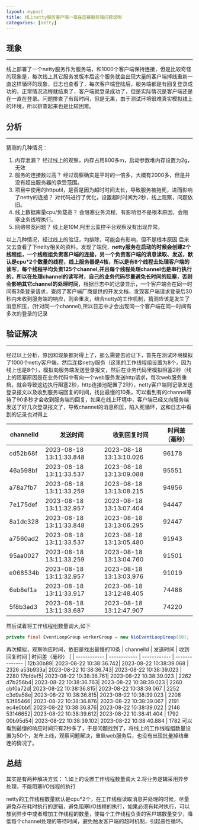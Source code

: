 ```yaml
---
layout: mypost
title: 线上netty服务客户端一直在连接服务端问题说明
categories: [netty]
---
```



## 现象
----------
线上部署了一个netty服务作为服务端，和1000个客户端保持连接，但是比较奇怪的现象是，每次线上其它服务发版本后这个服务就会出现大量的客户端掉线重新一直这样循环的现象，日志也查看了，每次客户端登陆后，服务端都是有回复登录成功的，正常情况流程就结束了，客户端就登录成功了，但是实际情况是客户端还是在一直在登录。问题排查了有段时间，但是无果，由于测试环境很难真实模拟线上的环境，所以排查起来也是比较困难。

## 分析
------------------
猜测的几种情况：
1.    内存泄漏？
	   经过线上的观察，内存占用800多m，启动参数堆内存设置为2g，无效
2.    服务的连接数过高？
	   经过观察确实是平时的一倍多，大概有2000多，但是并没有超出服务器的承受范围。
3.    项目中使用的httputil，是否是因为超时时间太长，导致服务被拖死，进而影响了netty的连接？
	   对代码进行了优化，设置超时时间为2秒，线上观察，问题依旧。
4.    线上数据库量cpu/负载高？
       会阻塞业务流程，有影响但不是根本原因，会阻塞业务线程执行。
5.    网络带宽问题？
	   线上是10M,阿里云监控平台观察没有出现异常。
	   
以上几种情况，经过线上的验证，均排除，可能会有影响，但不是根本原因
后来又去查看了下netty相关的资料，发现了端倪，**netty服务在启动的时候会创建2个线程组，一个线程组负责客户端的连接，另一个负责客户端的消息读取、发送，默认是cpu*2个数量的线程，线上服务器是4核，所以是有8个线程去处理客户端的读写，每个线程平均负责125个channel,并且每个线程处理channel也是串行执行的，所以在处理channel的读写时，自己的业务代码尽量避免长时间的阻塞，否则会影响其它channel的处理时间**，根据日志中的记录显示，一个客户端会在同一时间有3条登录请求，查阅了客户端厂商提供的开发文档，发现客户端请求登录后30秒内未收到服务端的响应，则会重发，结合netty的工作机制，猜测应该是发生了消息积压，(针对同一个channel),所以日志中才会出现同一个客户端在同一时间有多次的登录的记录

## 验证解决
------------
经过以上分析，原因和现象都对得上了，那么需要去验证下，首先在测试环境模拟了1000个netty客户端，然后连接netty服务（这里的工作线程组设置为8个，因为线上也是8个），模拟向服务端发送登录报文，然后在业务代码里模拟阻塞2秒（线上的阻塞原因是在业务代码中有向一个web服务发送http请求，每次web服务重启，就会导致这边执行阻塞2秒，http连接池配置了2秒），netty客户端则记录发送登录报文以及收到服务端回复的时间，找出最慢的10条，可以看到有的channel等待了90多秒才会收到服务端的回复，如果在线上环境中，客户端已经又向服务端发送了好几次登录报文了，导致channel的消息积压，陷入死循环，这和日志中看到的记录也对得上

| channelId    | 发送时间     | 收到回复时间 | 时间差（毫秒） |
| ------------ | ------------ | ------------ | -------------- |
cd52b68f|	2023-08-18 13:11:33.848|2023-08-18 13:13:10.026	|	96178
46a598bf|	2023-08-18 13:11:33.537|2023-08-18 13:13:09.088	|	95551
a78a7fb7|	2023-08-18 13:11:33.259|2023-08-18 13:13:08.215	|	94956
7e175def|	2023-08-18 13:11:32.957|2023-08-18 13:13:07.404	|	94447
8a1dc328|	2023-08-18 13:11:33.848|2023-08-18 13:13:06.295	|	92447
a7560ad2|	2023-08-18 13:11:33.537|2023-08-18 13:13:05.480	|	91943
95aa0027|	2023-08-18 13:11:33.259|2023-08-18 13:13:04.760	|	91501
e068534b|	2023-08-18 13:11:32.957|2023-08-18 13:13:03.976	|	91019
6eb8ef1a|	2023-08-18 13:11:33.917|2023-08-18 13:12:48.405	|	74488
5f8b3ad3|	2023-08-18 13:11:33.687|2023-08-18 13:12:47.907	|	74220

然后试着将工作线程组数量调大,如下
~~~java
private final EventLoopGroup workerGroup = new NioEventLoopGroup(50);
~~~

再次模拟，观察响应时间，依旧是找出最慢的10条
| channelId    | 发送时间     | 收到回复时间 | 时间差（毫秒） |
| ------------ | ------------ | ------------ | -------------- |
12b30b89|	2023-08-22 10:38:36.742|	2023-08-22 10:38:39.068	|	2326
a53b933a|	2023-08-22 10:38:36.743|	2023-08-22 10:38:39.023	|	2280
17bfdef5|	2023-08-22 10:38:36.761|	2023-08-22 10:38:39.023	|	2262
d7b256b4|	2023-08-22 10:38:36.763|	2023-08-22 10:38:39.023	|	2260
cbf0a72d|	2023-08-22 10:38:36.815|	2023-08-22 10:38:39.067	|	2252
c3d9a58e|	2023-08-22 10:38:36.815|	2023-08-22 10:38:39.023	|	2208
53f85466|	2023-08-22 10:38:36.876|	2023-08-22 10:38:39.067	|	2191
ec4e0bbf|	2023-08-22 10:38:36.876|	2023-08-22 10:38:39.022	|	2146
53146652|	2023-08-22 10:38:39.612|	2023-08-22 10:38:41.404	|	1792
00b95d54|	2023-08-22 10:38:39.102|	2023-08-22 10:38:40.884	|	1782
可以看到最慢的响应时间只有2秒多了，于是问题找到了，将线上的工作线程组数量设置为50个，发布上线，观察问题解决，重启web服务后，也没有出现批量掉线重连的情况了。

## 总结
其实是有两种解决方式：
1.如上的设置工作线程数量调大
2.将业务逻辑采用异步处理，不能阻塞I/O线程的执行

netty的工作线程数量默认是cpu*2个，在工作线程读取消息并处理的时候，尽量避免存在耗时执行的逻辑，避免阻塞I/O线程的执行，如果必须有耗时执行，可以放到异步中或者增加工作线程的数量，使每个工作线程负责的客户端数量变少，降低每个channel处理的等待时间，避免触发客户端的超时机制，引起恶性循环。


	   